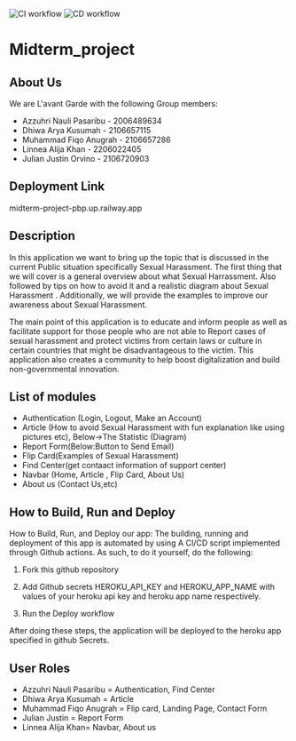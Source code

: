 ![CI workflow](https://github.com/azzuhripasaribu/midterm-project/actions/workflows/main.yml/badge.svg)
![CD workflow](https://github.com/azzuhripasaribu/midterm-project/actions/workflows/dpl.yml/badge.svg)

# Midterm_project

## About Us

We are L'avant Garde with the following Group members:
- Azzuhri Nauli Pasaribu - 2006489634
- Dhiwa Arya Kusumah - 2106657115
- Muhammad Fiqo Anugrah - 2106657286
- Linnea Alija Khan - 2206022405
- Julian Justin Orvino - 2106720903

## Deployment Link

midterm-project-pbp.up.railway.app

## Description

In this application we want to bring up the topic that is discussed in the current
Public situation specifically Sexual Harassment. The first thing that we will cover is a general overview about what Sexual Harrassment. Also followed by tips on how to avoid it and a realistic diagram about Sexual Harassment . Additionally, we will provide the examples to improve our awareness about Sexual Harassment. 

The main point of this application is to educate and inform people as well as facilitate support for those people who are not able to Report cases of sexual harassment and protect victims from certain laws or culture in certain countries that might be disadvantageous to the victim. This application also creates a community to help boost digitalization and build non-governmental innovation.



## List of modules

- Authentication (Login, Logout, Make an Account)
- Article (How to avoid Sexual Harassment with fun explanation like using pictures etc), Below->The Statistic (Diagram)
- Report Form(Below:Button to Send Email)
- Flip Card(Examples of Sexual Harassment)
- Find Center(get contaact information of support center)
- Navbar (Home, Article , Flip Card, About Us)
- About us (Contact Us,etc)



## How to Build, Run and Deploy

How to Build, Run, and Deploy our app:
The building, running and deployment of this app is automated by using A CI/CD script implemented through Github actions. As such, to do it yourself, do the following:

1. Fork this github repository

2. Add Github secrets  HEROKU_API_KEY and HEROKU_APP_NAME with values of your  heroku api key and heroku app name respectively.

3. Run the Deploy workflow

After doing these steps, the application will be deployed to the heroku app specified in github Secrets.

## User Roles
- Azzuhri Nauli Pasaribu = Authentication, Find Center
- Dhiwa Arya Kusumah = Article
- Muhammad Fiqo Anugrah = Flip card, Landing Page, Contact Form
- Julian Justin = Report Form
- Linnea Alija Khan= Navbar, About us

